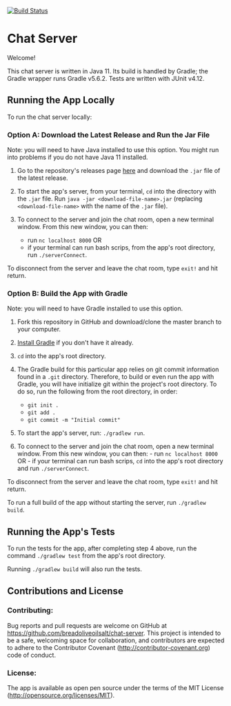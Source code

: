 [![Build Status](https://travis-ci.com/breadoliveoilsalt/chat-server.svg?branch=master)](https://travis-ci.com/breadoliveoilsalt/chat-server)

# Chat Server

Welcome!

This chat server is written in Java 11.  Its build is handled by Gradle; the Gradle wrapper runs Gradle v5.6.2.  Tests are written with JUnit v4.12.

## Running the App Locally 

To run the chat server locally:

### Option A: Download the Latest Release and Run the Jar File

Note: you will need to have Java installed to use this option.  You might run into problems if you do not have Java 11 installed. 

1. Go to the repository's releases page [here](https://github.com/breadoliveoilsalt/chat-server/releases) and download the `.jar` file of the latest release.

2. To start the app's server, from your terminal, `cd` into the directory with the `.jar` file.  Run `java -jar <download-file-name>.jar` (replacing `<download-file-name>` with the name of the `.jar` file).

3. To connect to the server and join the chat room, open a new terminal window.  From this new window, you can then:
    - run `nc localhost 8000` OR
    - if your terminal can run bash scrips, from the app's root directory, run `./serverConnect`. 
    
To disconnect from the server and leave the chat room, type `exit!` and hit return.

### Option B: Build the App with Gradle

Note: you will need to have Gradle installed to use this option.

1. Fork this repository in GitHub and download/clone the master branch to your computer.

2. [Install Gradle](https://gradle.org/install/) if you don't have it already.

3. `cd` into the app's root directory.

4. The Gradle build for this particular app relies on git commit information found in a `.git` directory.  Therefore, to build or even run the app with Gradle, you will have initialize git within the project's root directory. To do so, run the following from the root directory, in order: 
    - `git init .`
    - `git add .`
    - `git commit -m "Initial commit"`
    
5. To start the app's server, run: `./gradlew run`.

6. To connect to the server and join the chat room, open a new terminal window.  From this new window, you can then:
       - run `nc localhost 8000` OR
       - if your terminal can run bash scrips, `cd` into the app's root directory and run `./serverConnect`. 
       
To disconnect from the server and leave the chat room, type `exit!` and hit return.

To run a full build of the app without starting the server, run `./gradlew build`.

## Running the App's Tests

To run the tests for the app, after completing step 4 above, run the command `./gradlew test` from the app's root directory. 

Running `./gradlew build` will also run the tests.

## Contributions and License

### Contributing:

Bug reports and pull requests are welcome on GitHub at https://github.com/breadoliveoilsalt/chat-server. This project is intended to be a safe, welcoming space for collaboration, and contributors are expected to adhere to the Contributor Covenant (http://contributor-covenant.org) code of conduct.

### License:

The app is available as open pen source under the terms of the MIT License (http://opensource.org/licenses/MIT).


